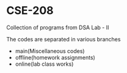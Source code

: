 # CSE-208
Collection of programs from DSA Lab - II

The codes are separated in various branches
 - main(Miscellaneous codes)
 - offline(homework assignments)
 - online(lab class works)
